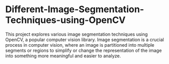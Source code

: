 # Different-Image-Segmentation-Techniques-using-OpenCV
This project explores various image segmentation techniques using OpenCV, a popular computer vision library. Image segmentation is a crucial process in computer vision, where an image is partitioned into multiple segments or regions to simplify or change the representation of the image into something more meaningful and easier to analyze.
